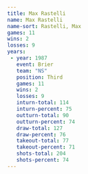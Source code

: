 ```yaml
---
title: Max Rastelli
name: Max Rastelli
name-sort: Rastelli, Max
games: 11
wins: 2
losses: 9
years:
 - year: 1987
   event: Brier
   team: "NS"
   position: Third
   games: 11
   wins: 2
   losses: 9
   inturn-total: 114
   inturn-percent: 75
   outturn-total: 90
   outturn-percent: 74
   draw-total: 127
   draw-percent: 76
   takeout-total: 77
   takeout-percent: 71
   shots-total: 204
   shots-percent: 74
---
```

